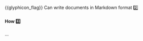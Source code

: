 <span id="prereqs"></span>

<span id="outcomes">{{glyphicon_flag}} Can write documents in Markdown format :two:</span>

<div id="title">

#### How :two:

</div>

<div id="body">

...

</div>

<div id="extras">
</div>